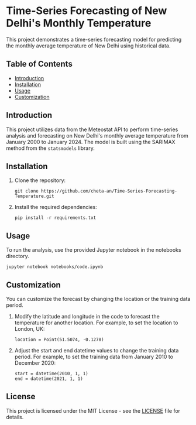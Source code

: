 # Time-Series Forecasting of New Delhi's Monthly Temperature

This project demonstrates a time-series forecasting model for predicting the monthly average temperature of New Delhi using historical data.

## Table of Contents
- [Introduction](#introduction)
- [Installation](#installation)
- [Usage](#usage)
- [Customization](#customization)

## Introduction
This project utilizes data from the Meteostat API to perform time-series analysis and forecasting on New Delhi's monthly average temperature from January 2000 to January 2024. The model is built using the SARIMAX method from the `statsmodels` library.

## Installation
1. Clone the repository:
   ```
   git clone https://github.com/cheta-an/Time-Series-Forecasting-Temperature.git
   ```
2. Install the required dependencies:
   ```
   pip install -r requirements.txt
   ```
## Usage
To run the analysis, use the provided Jupyter notebook in the notebooks directory.
   ```
   jupyter notebook notebooks/code.ipynb
   ```
## Customization
You can customize the forecast by changing the location or the training data period.

1. Modify the latitude and longitude in the code to forecast the temperature for another location. For example, to set the location to London, UK:
   ```
   location = Point(51.5074, -0.1278)
   ```

2. Adjust the start and end datetime values to change the training data period. For example, to set the training data from January 2010 to December 2020:
   ```
   start = datetime(2010, 1, 1)
   end = datetime(2021, 1, 1)
   ```
## License
This project is licensed under the MIT License - see the [LICENSE](LICENSE) file for details.